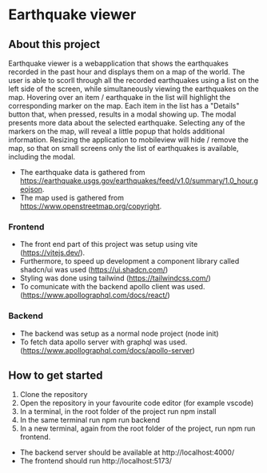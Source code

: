 # Earthquake viewer

## About this project

Earthquake viewer is a webapplication that shows the earthquakes recorded in the past hour and displays them on a map of the world.
The user is able to scorll through all the recorded earthquakes using a list on the left side of the screen, while simultaneously
viewing the earthquakes on the map. Hovering over an item / earthquake in the list will highlight the corresponding marker on the map.
Each item in the list has a "Details" button that, when pressed, results in a modal showing up. The modal presents more data about the selected earthquake.
Selecting any of the markers on the map, will reveal a little popup that holds additional information.
Resizing the application to mobileview will hide / remove the map, so that on small screens only the list of earthquakes is available, including the modal.

- The earthquake data is gathered from https://earthquake.usgs.gov/earthquakes/feed/v1.0/summary/1.0_hour.geojson.
- The map used is gathered from https://www.openstreetmap.org/copyright.

### Frontend

- The front end part of this project was setup using vite (https://vitejs.dev/).
- Furthermore, to speed up development a component library called shadcn/ui was used (https://ui.shadcn.com/)
- Styling was done using tailwind (https://tailwindcss.com/)
- To comunicate with the backend apollo client was used. (https://www.apollographql.com/docs/react/)

### Backend

- The backend was setup as a normal node project (node init)
- To fetch data apollo server with graphql was used. (https://www.apollographql.com/docs/apollo-server)

## How to get started

1. Clone the repository
2. Open the repository in your favourite code editor (for example vscode)
3. In a terminal, in the root folder of the project run npm install
4. In the same terminal run npm run backend
5. In a new terminal, again from the root folder of the project, run npm run frontend.

- The backend server should be available at http://localhost:4000/
- The frontend should run http://localhost:5173/
